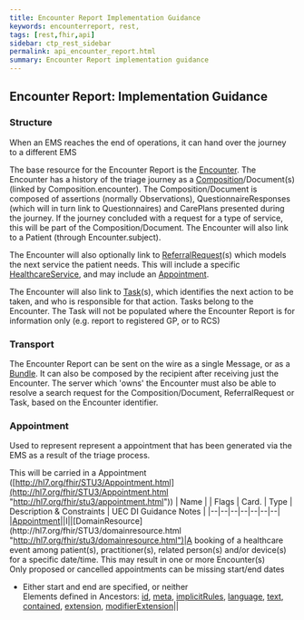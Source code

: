 ```yaml
---
title: Encounter Report Implementation Guidance
keywords: encounterreport, rest,
tags: [rest,fhir,api]
sidebar: ctp_rest_sidebar
permalink: api_encounter_report.html
summary: Encounter Report implementation guidance 
---
```



## Encounter Report: Implementation Guidance ##
### Structure ###
When an EMS reaches the end of operations, it can hand over the journey to a different EMS

The base resource for the Encounter Report is the  [Encounter](https://teams.microsoft.com/l/entity/com.microsoft.teamspace.tab.wiki/tab::2849bd15-ebe7-42e7-ab52-e3609dc8bcd6?context=%7B%22subEntityId%22%3A%22%7B%5C%22pageId%5C%22%3A9%2C%5C%22origin%5C%22%3A2%7D%22%2C%22channelId%22%3A%2219%3A75aa7034b31c47f5b2fbcb575436de04%40thread.skype%22%7D&tenantId=50f6071f-bbfe-401a-8803-673748e629e2 "https://teams.microsoft.com/l/entity/com.microsoft.teamspace.tab.wiki/tab::2849bd15-ebe7-42e7-ab52-e3609dc8bcd6?context=%7b%22subentityid%22%3a%22%7b%5c%22pageid%5c%22%3a9%2c%5c%22origin%5c%22%3a2%7d%22%2c%22channelid%22%3a%2219%3a75aa7034b31c47f5b2fbcb575436de04%40thread.skype%22%7d&tenantid=50f6071f-bbfe-401a-8803-673748e629e2"). The Encounter has a history of the triage journey as a  [Composition](https://teams.microsoft.com/l/entity/com.microsoft.teamspace.tab.wiki/tab::2849bd15-ebe7-42e7-ab52-e3609dc8bcd6?context=%7B%22subEntityId%22%3A%22%7B%5C%22pageId%5C%22%3A7%2C%5C%22origin%5C%22%3A2%7D%22%2C%22channelId%22%3A%2219%3A75aa7034b31c47f5b2fbcb575436de04%40thread.skype%22%7D&tenantId=50f6071f-bbfe-401a-8803-673748e629e2 "https://teams.microsoft.com/l/entity/com.microsoft.teamspace.tab.wiki/tab::2849bd15-ebe7-42e7-ab52-e3609dc8bcd6?context=%7b%22subentityid%22%3a%22%7b%5c%22pageid%5c%22%3a7%2c%5c%22origin%5c%22%3a2%7d%22%2c%22channelid%22%3a%2219%3a75aa7034b31c47f5b2fbcb575436de04%40thread.skype%22%7d&tenantid=50f6071f-bbfe-401a-8803-673748e629e2")/Document(s) (linked by Composition.encounter). The Composition/Document is composed of assertions (normally Observations), QuestionnaireResponses (which will in turn link to Questionnaires) and CarePlans presented during the journey. If the journey concluded with a request for a type of service, this will be part of the Composition/Document. The Encounter will also link to a Patient (through Encounter.subject).

The Encounter will also optionally link to  [ReferralRequest](https://teams.microsoft.com/l/entity/com.microsoft.teamspace.tab.wiki/tab::2849bd15-ebe7-42e7-ab52-e3609dc8bcd6?context=%7B%22subEntityId%22%3A%22%7B%5C%22pageId%5C%22%3A18%2C%5C%22origin%5C%22%3A2%7D%22%2C%22channelId%22%3A%2219%3A75aa7034b31c47f5b2fbcb575436de04%40thread.skype%22%7D&tenantId=50f6071f-bbfe-401a-8803-673748e629e2 "https://teams.microsoft.com/l/entity/com.microsoft.teamspace.tab.wiki/tab::2849bd15-ebe7-42e7-ab52-e3609dc8bcd6?context=%7b%22subentityid%22%3a%22%7b%5c%22pageid%5c%22%3a18%2c%5c%22origin%5c%22%3a2%7d%22%2c%22channelid%22%3a%2219%3a75aa7034b31c47f5b2fbcb575436de04%40thread.skype%22%7d&tenantid=50f6071f-bbfe-401a-8803-673748e629e2")(s) which models the next service the patient needs. This will include a specific  [HealthcareService](https://teams.microsoft.com/l/entity/com.microsoft.teamspace.tab.wiki/tab::2849bd15-ebe7-42e7-ab52-e3609dc8bcd6?context=%7B%22subEntityId%22%3A%22%7B%5C%22pageId%5C%22%3A22%2C%5C%22origin%5C%22%3A2%7D%22%2C%22channelId%22%3A%2219%3A75aa7034b31c47f5b2fbcb575436de04%40thread.skype%22%7D&tenantId=50f6071f-bbfe-401a-8803-673748e629e2 "https://teams.microsoft.com/l/entity/com.microsoft.teamspace.tab.wiki/tab::2849bd15-ebe7-42e7-ab52-e3609dc8bcd6?context=%7b%22subentityid%22%3a%22%7b%5c%22pageid%5c%22%3a22%2c%5c%22origin%5c%22%3a2%7d%22%2c%22channelid%22%3a%2219%3a75aa7034b31c47f5b2fbcb575436de04%40thread.skype%22%7d&tenantid=50f6071f-bbfe-401a-8803-673748e629e2"), and may include an  [Appointment](https://teams.microsoft.com/l/entity/com.microsoft.teamspace.tab.wiki/tab::2849bd15-ebe7-42e7-ab52-e3609dc8bcd6?context=%7B%22subEntityId%22%3A%22%7B%5C%22pageId%5C%22%3A20%2C%5C%22origin%5C%22%3A2%7D%22%2C%22channelId%22%3A%2219%3A75aa7034b31c47f5b2fbcb575436de04%40thread.skype%22%7D&tenantId=50f6071f-bbfe-401a-8803-673748e629e2 "https://teams.microsoft.com/l/entity/com.microsoft.teamspace.tab.wiki/tab::2849bd15-ebe7-42e7-ab52-e3609dc8bcd6?context=%7b%22subentityid%22%3a%22%7b%5c%22pageid%5c%22%3a20%2c%5c%22origin%5c%22%3a2%7d%22%2c%22channelid%22%3a%2219%3a75aa7034b31c47f5b2fbcb575436de04%40thread.skype%22%7d&tenantid=50f6071f-bbfe-401a-8803-673748e629e2").

The Encounter will also link to  [Task](https://teams.microsoft.com/l/entity/com.microsoft.teamspace.tab.wiki/tab::2849bd15-ebe7-42e7-ab52-e3609dc8bcd6?context=%7B%22subEntityId%22%3A%22%7B%5C%22pageId%5C%22%3A16%2C%5C%22origin%5C%22%3A2%7D%22%2C%22channelId%22%3A%2219%3A75aa7034b31c47f5b2fbcb575436de04%40thread.skype%22%7D&tenantId=50f6071f-bbfe-401a-8803-673748e629e2 "https://teams.microsoft.com/l/entity/com.microsoft.teamspace.tab.wiki/tab::2849bd15-ebe7-42e7-ab52-e3609dc8bcd6?context=%7b%22subentityid%22%3a%22%7b%5c%22pageid%5c%22%3a16%2c%5c%22origin%5c%22%3a2%7d%22%2c%22channelid%22%3a%2219%3a75aa7034b31c47f5b2fbcb575436de04%40thread.skype%22%7d&tenantid=50f6071f-bbfe-401a-8803-673748e629e2")(s), which identifies the next action to be taken, and who is responsible for that action. Tasks belong to the Encounter. The Task will not be populated where the Encounter Report is for information only (e.g. report to registered GP, or to RCS)
### Transport ###
The Encounter Report can be sent on the wire as a single Message, or as a [Bundle](https://teams.microsoft.com/l/entity/com.microsoft.teamspace.tab.wiki/tab::2849bd15-ebe7-42e7-ab52-e3609dc8bcd6?context=%7B%22subEntityId%22%3A%22%7B%5C%22pageId%5C%22%3A5%2C%5C%22origin%5C%22%3A2%7D%22%2C%22channelId%22%3A%2219%3A75aa7034b31c47f5b2fbcb575436de04%40thread.skype%22%7D&tenantId=50f6071f-bbfe-401a-8803-673748e629e2 "https://teams.microsoft.com/l/entity/com.microsoft.teamspace.tab.wiki/tab::2849bd15-ebe7-42e7-ab52-e3609dc8bcd6?context=%7b%22subentityid%22%3a%22%7b%5c%22pageid%5c%22%3a5%2c%5c%22origin%5c%22%3a2%7d%22%2c%22channelid%22%3a%2219%3a75aa7034b31c47f5b2fbcb575436de04%40thread.skype%22%7d&tenantid=50f6071f-bbfe-401a-8803-673748e629e2"). It can also be composed by the recipient after receiving just the Encounter. The server which 'owns' the Encounter must also be able to resolve a search request for the Composition/Document, ReferralRequest or Task, based on the Encounter identifier.

### Appointment ###
Used to represent represent a appointment that has been generated via the EMS as a result of the triage process.

This will be carried in a Appointment ([http://hl7.org/fhir/STU3/Appointment.html](http://hl7.org/fhir/STU3/Appointment.html "http://hl7.org/fhir/stu3/appointment.html"))
| Name |  |  Flags | Card. | Type | Description & Constraints | UEC DI Guidance Notes |
|--|--|--|--|--|--|--|
|[Appointment](http://hl7.org/fhir/STU3/appointment-definitions.html#Appointment "http://hl7.org/fhir/stu3/appointment-definitions.html#appointment")||I||[DomainResource](http://hl7.org/fhir/STU3/domainresource.html "http://hl7.org/fhir/stu3/domainresource.html")|A booking of a healthcare event among patient(s), practitioner(s), related person(s) and/or device(s) for a specific date/time. This may result in one or more Encounter(s)  
Only proposed or cancelled appointments can be missing start/end dates  
+ Either start and end are specified, or neither  
Elements defined in Ancestors: [id](http://hl7.org/fhir/STU3/resource.html#Resource "http://hl7.org/fhir/stu3/resource.html#resource"), [meta](http://hl7.org/fhir/STU3/resource.html#Resource "http://hl7.org/fhir/stu3/resource.html#resource"), [implicitRules](http://hl7.org/fhir/STU3/resource.html#Resource "http://hl7.org/fhir/stu3/resource.html#resource"), [language](http://hl7.org/fhir/STU3/resource.html#Resource "http://hl7.org/fhir/stu3/resource.html#resource"), [text](http://hl7.org/fhir/STU3/domainresource.html#DomainResource "http://hl7.org/fhir/stu3/domainresource.html#domainresource"), [contained](http://hl7.org/fhir/STU3/domainresource.html#DomainResource "http://hl7.org/fhir/stu3/domainresource.html#domainresource"), [extension](http://hl7.org/fhir/STU3/domainresource.html#DomainResource "http://hl7.org/fhir/stu3/domainresource.html#domainresource"), [modifierExtension](http://hl7.org/fhir/STU3/domainresource.html#DomainResource "http://hl7.org/fhir/stu3/domainresource.html#domainresource")||



<!--stackedit_data:
eyJoaXN0b3J5IjpbLTY5OTI0NzcxNV19
-->